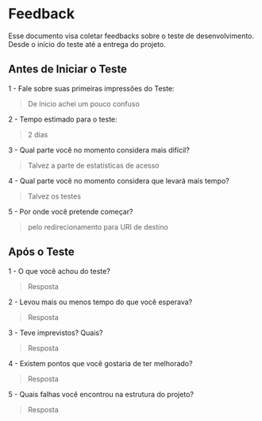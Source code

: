# Feedback
Esse documento visa coletar feedbacks sobre o teste de desenvolvimento. Desde o início do teste até a entrega do projeto.

## Antes de Iniciar o Teste

1 - Fale sobre suas primeiras impressões do Teste:
> De ínicio achei um pouco confuso

2 - Tempo estimado para o teste:
> 2 dias

3 - Qual parte você no momento considera mais difícil?
> Talvez a parte de estatísticas de acesso

4 - Qual parte você no momento considera que levará mais tempo?
> Talvez os testes

5 - Por onde você pretende começar?
> pelo redirecionamento para URl de destino


## Após o Teste

1 - O que você achou do teste?
> Resposta

2 - Levou mais ou menos tempo do que você esperava?
> Resposta

3 - Teve imprevistos? Quais?
> Resposta

4 - Existem pontos que você gostaria de ter melhorado?
> Resposta

5 - Quais falhas você encontrou na estrutura do projeto?
> Resposta